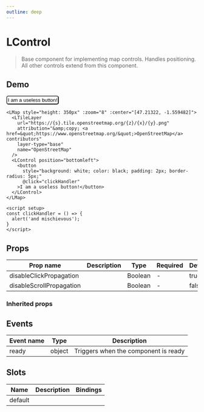 ```yaml
---
outline: deep
---
```


# LControl

> Base component for implementing map controls. Handles positioning. All other controls extend from this component.

## Demo

<script setup>
import "leaflet/dist/leaflet.css";
import { LMap, LTileLayer, LControl } from '@vue-leaflet/vue-leaflet';
import { onMounted } from 'vue';

onMounted(() => {
  import('leaflet')
})

const clickHandler = () => {
  alert('and mischievous');
}
</script>

<LMap style="height: 350px" :zoom="8" :center="[47.21322, -1.559482]">
  <LTileLayer
    url="https://{s}.tile.openstreetmap.org/{z}/{x}/{y}.png"
    attribution="&amp;copy; <a href=&quot;https://www.openstreetmap.org/&quot;>OpenStreetMap</a> contributors"
    layer-type="base"
    name="OpenStreetMap"
  />
  <LControl position="bottomleft">
    <button
      style="background: white; color: black; padding: 2px; border-radius: 5px;"
      @click="clickHandler"
    >I am a useless button!</button>
  </LControl>
</LMap>

```vue{8-13}
<LMap style="height: 350px" :zoom="8" :center="[47.21322, -1.559482]">
  <LTileLayer
    url="https://{s}.tile.openstreetmap.org/{z}/{x}/{y}.png"
    attribution="&amp;copy; <a href=&quot;https://www.openstreetmap.org/&quot;>OpenStreetMap</a> contributors"
    layer-type="base"
    name="OpenStreetMap"
  />
  <LControl position="bottomleft">
    <button
      style="background: white; color: black; padding: 2px; border-radius: 5px;"
      @click="clickHandler"
    >I am a useless button!</button>
  </LControl>
</LMap>

<script setup>
const clickHandler = () => {
  alert('and mischievous');
}
</script>
```

## Props

| Prop name                | Description | Type    | Required | Default |
| ------------------------ | ----------- | ------- | -------- | ------- |
| disableClickPropagation  |             | Boolean | -        | true    |
| disableScrollPropagation |             | Boolean | -        | false   |

### Inherited props

<!--@include: ./props/control-props.md-->

## Events

| Event name | Type   | Description                          |
| ---------- | ------ | ------------------------------------ |
| ready      | object | Triggers when the component is ready |

## Slots

| Name    | Description | Bindings |
| ------- | ----------- | -------- |
| default |             |          |
